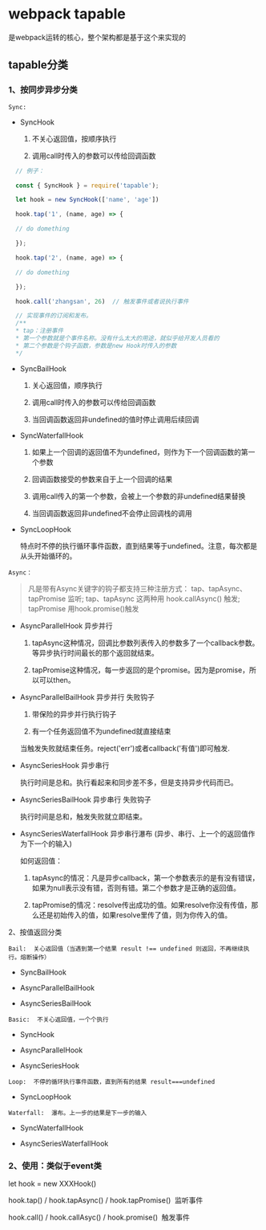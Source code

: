 # webpack tapable
是webpack运转的核心，整个架构都是基于这个来实现的

## tapable分类

### 1、按同步异步分类

`Sync: `

- SyncHook

  1. 不关心返回值，按顺序执行
  
  2. 调用call时传入的参数可以传给回调函数
```javascript
  // 例子：

  const { SyncHook } = require('tapable');

  let hook = new SyncHook(['name', 'age'])

  hook.tap('1', (name, age) => {

  // do domething

  });

  hook.tap('2', (name, age) => {

  // do domething

  });

  hook.call('zhangsan', 26)  // 触发事件或者说执行事件

  // 实现事件的订阅和发布。
  /**
  * tap：注册事件
  * 第一个参数就是个事件名称。没有什么太大的用途，就似乎给开发人员看的
  * 第二个参数是个钩子函数，参数是new Hook时传入的参数
  */
```
- SyncBailHook

  1. 关心返回值，顺序执行
  
  2. 调用call时传入的参数可以传给回调函数
  
  3. 当回调函数返回非undefined的值时停止调用后续回调

- SyncWaterfallHook

  1. 如果上一个回调的返回值不为undefined，则作为下一个回调函数的第一个参数
  
  2. 回调函数接受的参数来自于上一个回调的结果
  
  3. 调用call传入的第一个参数，会被上一个参数的非undefined结果替换
  
  4. 当回调函数返回非undefined不会停止回调栈的调用

- SyncLoopHook

  特点时不停的执行循环事件函数，直到结果等于undefined。注意，每次都是从头开始循环的。

`Async：`

> 凡是带有Async关键字的钩子都支持三种注册方式：
> tap、tapAsync、tapPromise 监听;
> tap、tapAsync 这两种用 hook.callAsync() 触发;
> tapPromise 用hook.promise()触发

- AsyncParallelHook
  异步并行

  1. tapAsync这种情况，回调比参数列表传入的参数多了一个callback参数。等异步执行时间最长的那个返回就结束。

  2. tapPromise这种情况，每一步返回的是个promise。因为是promise，所以可以then。

- AsyncParallelBailHook
  异步并行 失败钩子
  
  1. 带保险的异步并行执行钩子
  
  2. 有一个任务返回值不为undefined就直接结束
  
  当触发失败就结束任务。reject('err')或者callback('有值')即可触发.

- AsyncSeriesHook
  异步串行
  
  执行时间是总和。执行看起来和同步差不多，但是支持异步代码而已。

- AsyncSeriesBailHook
  异步串行 失败钩子
  
  执行时间是总和，触发失败就立即结束。

- AsyncSeriesWaterfallHook
  异步串行瀑布 (异步、串行、上一个的返回值作为下一个的输入)
  
  如何返回值：

  1. tapAsync的情况：凡是异步callback，第一个参数表示的是有没有错误，如果为null表示没有错，否则有错。第二个参数才是正确的返回值。
  
  2. tapPromise的情况：resolve传出成功的值。如果resolve你没有传值，那么还是初始传入的值，如果resolve里传了值，则为你传入的值。

2、按值返回分类

`Bail:  关心返回值（当遇到第一个结果 result !== undefined 则返回，不再继续执行。熔断操作）`

- SyncBailHook

- AsyncParallelBailHook

- AsyncSeriesBailHook

`Basic:  不关心返回值，一个个执行`

- SyncHook

- AsyncParallelHook

- AsyncSeriesHook

`Loop:  不停的循环执行事件函数，直到所有的结果 result===undefined`

- SyncLoopHook

`Waterfall:  瀑布。上一步的结果是下一步的输入`

- SyncWaterfallHook

- AsyncSeriesWaterfallHook


### 2、使用：类似于event类

let hook = new XXXHook()

hook.tap() / hook.tapAsync() / hook.tapPromise()  监听事件

hook.call() / hook.callAsyc() / hook.promise()  触发事件
